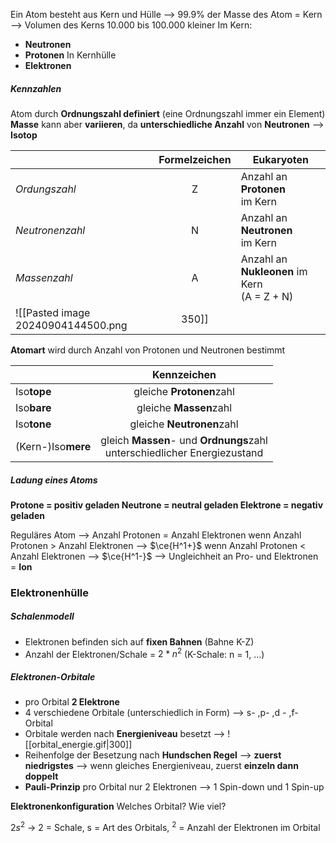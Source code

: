 Ein Atom besteht aus Kern und Hülle
	--> 99.9% der Masse des Atom = Kern 
	--> Volumen des Kerns 10.000 bis 100.000 kleiner 
Im Kern:
- **Neutronen**
- **Protonen** 
In Kernhülle
- **Elektronen** 

##### Kennzahlen 
Atom durch **Ordnungszahl definiert** (eine Ordnungszahl immer ein Element) 
**Masse** kann aber **variieren**, da **unterschiedliche Anzahl** von **Neutronen**
--> **Isotop** 

|                 | Formelzeichen | Eukaryoten                                      |
| --------------- | :-----------: | ----------------------------------------------- |
| *Ordungszahl*   |       Z       | Anzahl an **Protonen** <br>im Kern              |
| *Neutronenzahl* |       N       | Anzahl an **Neutronen** <br>im Kern             |
| *Massenzahl*    |       A       | Anzahl an **Nukleonen** im Kern <br>(A = Z + N) |
![[Pasted image 20240904144500.png|350]]

**Atomart**
wird durch Anzahl von Protonen und Neutronen bestimmt 

|                    |                                 Kennzeichen                                 |
| ------------------ | :-------------------------------------------------------------------------: |
| Iso**tope**        |                          gleiche **Protonen**zahl                           |
| Iso**bare**        |                           gleiche **Massen**zahl                            |
| Iso**tone**        |                          gleiche **Neutronen**zahl                          |
| (Kern-)Iso**mere** | gleich **Massen**- und **Ordnungs**zahl<br>unterschiedlicher Energiezustand |

##### Ladung eines Atoms 

**Protone = positiv geladen 
Neutrone = neutral geladen 
Elektrone = negativ geladen**

Reguläres Atom --> Anzahl Protonen = Anzahl Elektronen 
	wenn Anzahl Protonen > Anzahl Elektronen --> $\ce{H^1+}$
	wenn Anzahl Protonen < Anzahl Elektronen --> $\ce{H^1-}$
	--> Ungleichheit an Pro- und Elektronen = **Ion**

### Elektronenhülle 

##### Schalenmodell 
- Elektronen befinden sich auf **fixen Bahnen** (Bahne K-Z)
- Anzahl der Elektronen/Schale = $2*n^2$ (K-Schale: n = 1, …)

##### Elektronen-Orbitale
- pro Orbital **2 Elektrone** 
- 4 verschiedene Orbitale (unterschiedlich in Form)
  --> s- ,p- ,d - ,f- Orbital
- Orbitale werden nach **Energieniveau** besetzt   -->
 ![[orbital_energie.gif|300]]
- Reihenfolge der Besetzung nach **Hundschen Regel** 
  --> **zuerst niedrigstes**
  --> wenn gleiches Energieniveau, zuerst **einzeln dann doppelt** 
- **Pauli-Prinzip** pro Orbital nur 2 Elektronen --> 1 Spin-down und 1 Spin-up

**Elektronenkonfiguration**
Welches Orbital? Wie viel? 

$2s^2$ -> 2 = Schale, s = Art des Orbitals, $^2$ = Anzahl der Elektronen im Orbital